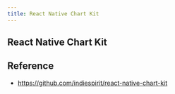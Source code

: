```yaml
---
title: React Native Chart Kit
---
```


## React Native Chart Kit


## Reference
- https://github.com/indiespirit/react-native-chart-kit
